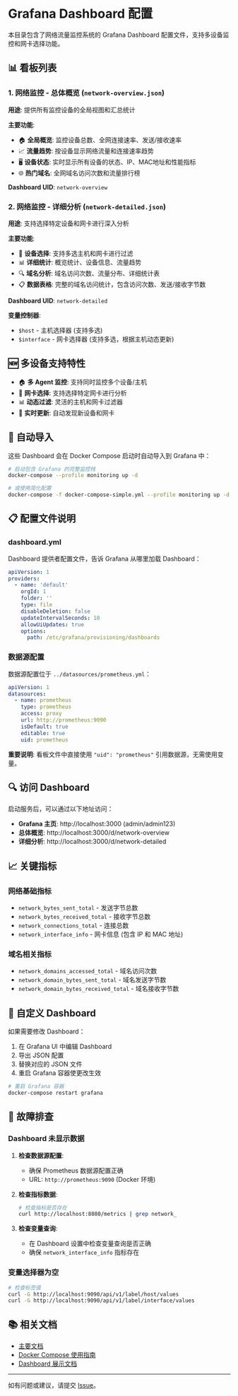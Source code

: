 # Grafana Dashboard 配置

本目录包含了网络流量监控系统的 Grafana Dashboard 配置文件，支持多设备监控和网卡选择功能。

## 📊 看板列表

### 1. 网络监控 - 总体概览 (`network-overview.json`)

**用途**: 提供所有监控设备的全局视图和汇总统计

**主要功能**:
- 🏠 **全局概览**: 监控设备总数、全网连接速率、发送/接收速率
- 📈 **流量趋势**: 按设备显示网络流量和连接速率趋势
- 🖥️ **设备状态**: 实时显示所有设备的状态、IP、MAC地址和性能指标
- 🌐 **热门域名**: 全网域名访问次数和流量排行榜

**Dashboard UID**: `network-overview`

### 2. 网络监控 - 详细分析 (`network-detailed.json`)

**用途**: 支持选择特定设备和网卡进行深入分析

**主要功能**:
- 🎯 **设备选择**: 支持多选主机和网卡进行过滤
- 📊 **详细统计**: 概览统计、设备信息、流量趋势
- 🔍 **域名分析**: 域名访问次数、流量分布、详细统计表
- 📋 **数据表格**: 完整的域名访问统计，包含访问次数、发送/接收字节数

**Dashboard UID**: `network-detailed`

**变量控制器**:
- `$host` - 主机选择器 (支持多选)
- `$interface` - 网卡选择器 (支持多选，根据主机动态更新)

## 🆕 多设备支持特性

- 🏠 **多 Agent 监控**: 支持同时监控多个设备/主机
- 🔧 **网卡选择**: 支持选择特定网卡进行分析
- 📊 **动态过滤**: 灵活的主机和网卡过滤器
- 🔄 **实时更新**: 自动发现新设备和网卡

## 🚀 自动导入

这些 Dashboard 会在 Docker Compose 启动时自动导入到 Grafana 中：

```bash
# 启动包含 Grafana 的完整监控栈
docker-compose --profile monitoring up -d

# 或使用简化配置
docker-compose -f docker-compose-simple.yml --profile monitoring up -d
```

## 📋 配置文件说明

### dashboard.yml
Dashboard 提供者配置文件，告诉 Grafana 从哪里加载 Dashboard：

```yaml
apiVersion: 1
providers:
  - name: 'default'
    orgId: 1
    folder: ''
    type: file
    disableDeletion: false
    updateIntervalSeconds: 10
    allowUiUpdates: true
    options:
      path: /etc/grafana/provisioning/dashboards
```

### 数据源配置
数据源配置位于 `../datasources/prometheus.yml`：

```yaml
apiVersion: 1
datasources:
  - name: prometheus
    type: prometheus
    access: proxy
    url: http://prometheus:9090
    isDefault: true
    editable: true
    uid: prometheus
```

**重要说明**: 看板文件中直接使用 `"uid": "prometheus"` 引用数据源，无需使用变量。

## 🔍 访问 Dashboard

启动服务后，可以通过以下地址访问：

- **Grafana 主页**: http://localhost:3000 (admin/admin123)
- **总体概览**: http://localhost:3000/d/network-overview
- **详细分析**: http://localhost:3000/d/network-detailed

## 📈 关键指标

### 网络基础指标
- `network_bytes_sent_total` - 发送字节总数
- `network_bytes_received_total` - 接收字节总数
- `network_connections_total` - 连接总数
- `network_interface_info` - 网卡信息 (包含 IP 和 MAC 地址)

### 域名相关指标
- `network_domains_accessed_total` - 域名访问次数
- `network_domain_bytes_sent_total` - 域名发送字节数
- `network_domain_bytes_received_total` - 域名接收字节数

## 🎨 自定义 Dashboard

如果需要修改 Dashboard：

1. 在 Grafana UI 中编辑 Dashboard
2. 导出 JSON 配置
3. 替换对应的 JSON 文件
4. 重启 Grafana 容器使更改生效

```bash
# 重启 Grafana 容器
docker-compose restart grafana
```

## 🔧 故障排查

### Dashboard 未显示数据

1. **检查数据源配置**:
   - 确保 Prometheus 数据源配置正确
   - URL: `http://prometheus:9090` (Docker 环境)

2. **检查指标数据**:
   ```bash
   # 检查指标是否存在
   curl http://localhost:8080/metrics | grep network_
   ```

3. **检查变量查询**:
   - 在 Dashboard 设置中检查变量查询是否正确
   - 确保 `network_interface_info` 指标存在

### 变量选择器为空

```bash
# 检查标签值
curl -G http://localhost:9090/api/v1/label/host/values
curl -G http://localhost:9090/api/v1/label/interface/values
```

## 📚 相关文档

- [主要文档](../../../README.md)
- [Docker Compose 使用指南](../../../docs/docker-compose-usage.md)
- [Dashboard 展示文档](../../../docs/dashboards.md)

---

如有问题或建议，请提交 [Issue](https://github.com/zhoushoujianwork/go-net-monitoring/issues)。

